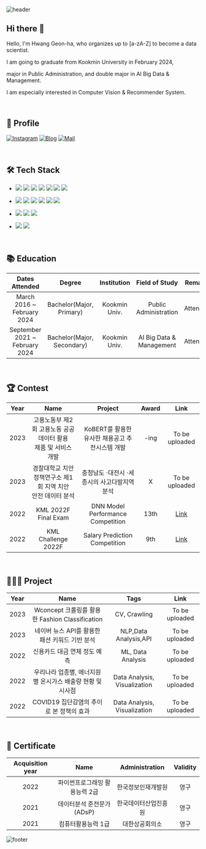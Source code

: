 ![header](https://capsule-render.vercel.app/api?type=waving&color=gradient&customColorList=2&height=250&section=header&text=WELCOME&fontSize=90&desc=%20This%20is%20GeonHa's%20Github!&animation=fadeIn&descSize=20&FontSize=40&descAlign=70&descAlignY=60&fontAlignY=40)



## Hi there 👋

Hello, I'm Hwang Geon-ha, who organizes up to [a-zA-Z] to become a data scientist.

I am going to graduate from Kookmin University in February 2024,

major in Public Administration, and double major in AI Big Data & Management.

I am especially interested in Computer Vision & Recommender System.

<br>

## 📌 Profile
[![Instagram](https://img.shields.io/badge/Instagram-dd2a7b?style=flat-square&logo=Instagram&logoColor=white)](https://instagram.com/9e0na?igshid=MmIzYWVlNDQ5Yg==) 
[![Blog](https://img.shields.io/badge/Velog-339933?style=flat-square&logo=Tistory&logoColor=white)](https://velog.io/@9e0na)
[![Mail](https://img.shields.io/badge/gunha8147@kookmin.ac.kr-02303A?style=flat-square&logo=Gmail&logoColor=white)](gunha8147@kookmin.ac.kr)

<br>


## 🛠 Tech Stack
- <img src="https://img.shields.io/badge/Python-3776AB?style=flat&logo=Python&logoColor=white"/> <img src="https://img.shields.io/badge/Pytorch-EE4C2C?style=flat&logo=Pytorch&logoColor=white"/> <img src="https://img.shields.io/badge/SQL-4479A1?style=flat&logo=MySQL&logoColor=white"/> <img src="https://img.shields.io/badge/Git-F05032?style=flat&logo=Git&logoColor=white"/> <img src="https://img.shields.io/badge/Tableau-E97627?style=flat&logo=Tableau&logoColor=white"/> <img src="https://img.shields.io/badge/R-276DC3?style=flat-square&logo=R&logoColor=white"/> <img src="https://img.shields.io/badge/QGIS-589632?style=flat-square&logo=Qgis&logoColor=white"/>

- <img src="https://img.shields.io/badge/Jupyter-F37626?style=flat-square&logo=Jupyter&logoColor=white"/>  <img src="https://img.shields.io/badge/Anaconda-44A833?style=flat-square&logo=Anaconda&logoColor=white"/> <img src="https://img.shields.io/badge/PyCharm-000000?style=flat-square&logo=PyCharm&logoColor=white"/> <img src="https://img.shields.io/badge/VSCode-007ACC?style=flat-square&logo=Visual Studio Code&logoColor=white"/>  <img src="https://img.shields.io/badge/Google Colab-F9AB00?style=flat-square&logo=Google Colab&logoColor=white"/> <img src="https://img.shields.io/badge/Streamlit-FF4B4B?style=flat-square&logo=Streamlit&logoColor=white"/> 


- <img src="https://img.shields.io/badge/Github-181717?style=flat&logo=Github&logoColor=white"/>  <img src="https://img.shields.io/badge/Slack-4A154B?style=flat&logo=Slack&logoColor=white"/> <img src="https://img.shields.io/badge/Notion-000000?style=flat&logo=Notion&logoColor=white"/>

- <img src="https://img.shields.io/badge/Mac-DD0031?style=flat&logo=Macos&logoColor=white"/> <img src="https://img.shields.io/badge/Window-0078D6?style=flat&logo=Windows&logoColor=white"/> 

<br>


## 📚 Education
|Dates Attended|Degree|Institution|Field of Study|Remarks|
|:---:|:---:|:---:|:---:|:---:|
|March 2016 ~ February 2024|Bachelor(Major, Primary)|Kookmin Univ.| Public Administration|Attending|
|September 2021 ~ <br>February 2024|Bachelor(Major, Secondary)|Kookmin Univ.|AI Big Data & Management|Attending|


<br>


## 🏆 Contest
|Year|Name|Project|Award|Link|
|:---:|:---:|:---:|:---:|:---:|
|2023|고용노동부 제2회 고용노동 공공데이터 활용 <br> 제품 및 서비스 개발|KoBERT를 활용한 유사한 채용공고 추천시스템 개발|-ing|To be uploaded|
|2023|경찰대학교 치안정책연구소 제1회 지역 치안 <br> 안전 데이터 분석|충청남도 ⋅대전시 ⋅세종시의 사고다발지역 분석|X|To be uploaded|
|2022|KML 2022F Final Exam | DNN Model Performance Competition|13th|<a href="https://www.kaggle.com/competitions/kml2022f-exam" target="_blank">Link</a>|
|2022|KML Challenge 2022F |Salary Prediction Competition|9th|<a href="https://www.kaggle.com/competitions/kml2022f" target="_blank">Link</a>|

<br>

## 👨🏻‍💻 Project
|Year|Name|Tags|Link|
|:---:|:---:|:---:|:---:|
|2023|Wconcept 크롤링를 활용한 Fashion Classification|CV, Crawling|To be uploaded|
|2023|네이버 뉴스 API를 활용한 패션 키워드 기반 분석|NLP,Data Analysis,API|To be uploaded|
|2022|신용카드 대금 연체 정도 예측|ML, Data Analysis|To be uploaded|
|2022|우리나라 업종별, 에너지원별 온시가스 배출량 현황 및 시사점|Data Analysis, Visualization| To be uploaded|
|2022|COVID19 집단감염의 추이로 본 정책의 효과|Data Analysis, Visualization|To be uploaded|

<br>

## 📝 Certificate
|Acquisition year | Name| Administration|Validity|
|:---:|:---:|:---:|:---:|
|2022|파이썬프로그래밍 활용능력 2급|한국정보인재개발원|영구|
|2021|데이터분석 준전문가(ADsP)|한국데이터산업진흥원|영구|
|2021|컴퓨터활용능력 1급|대한상공회의소|영구|

![footer](https://capsule-render.vercel.app/api?type=waving&color=gradient&customColorList=2&height=150&section=footer)
